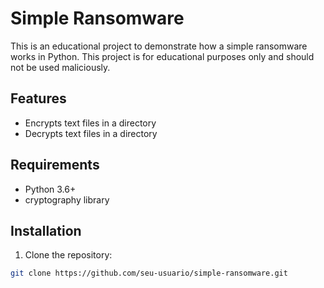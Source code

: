 # Simple Ransomware

This is an educational project to demonstrate how a simple ransomware works in Python. This project is for educational purposes only and should not be used maliciously.

## Features
- Encrypts text files in a directory
- Decrypts text files in a directory

## Requirements
- Python 3.6+
- cryptography library

## Installation
1. Clone the repository:
```sh
git clone https://github.com/seu-usuario/simple-ransomware.git
